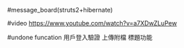 #message_board(struts2+hibernate)

#video
https://www.youtube.com/watch?v=a7XDwZLuPew

#undone funcation
用戶登入驗證
上傳附檔
標題功能

